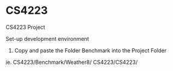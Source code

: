 CS4223
======

CS4223 Project

Set-up development environment

1) Copy and paste the Folder Benchmark into the Project Folder

ie.  CS4223/Benchmark/Weather8/
      CS4223/CS4223/
